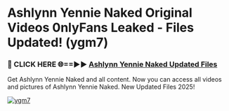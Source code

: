 # Ashlynn Yennie Naked Original Videos 0nlyFans Leaked - Files Updated! (ygm7)

<h3>🔴 CLICK HERE 🌐==►► <a href="https://tinyurl.com/yckcrads" rel="nofollow">Ashlynn Yennie Naked Updated Files</a></h3>

Get Ashlynn Yennie Naked and all content. Now you can access all videos and pictures of Ashlynn Yennie Naked. New Updated Files 2025!

[![ygm7](https://i.imgur.com/hpKpOFt.gif)](https://tinyurl.com/yckcrads)
